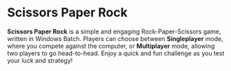 # Scissors Paper Rock
**Scissors Paper Rock** is a simple and engaging Rock-Paper-Scissors game, written in Windows Batch. Players can choose between **Singleplayer** mode, where you compete against the computer, or **Multiplayer** mode, allowing two players to go head-to-head. Enjoy a quick and fun challenge as you test your luck and strategy!
